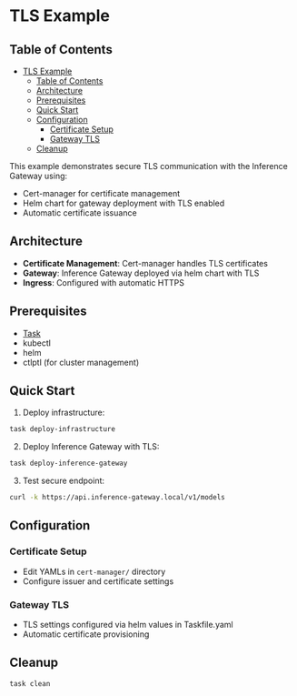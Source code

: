 # TLS Example

## Table of Contents

- [TLS Example](#tls-example)
  - [Table of Contents](#table-of-contents)
  - [Architecture](#architecture)
  - [Prerequisites](#prerequisites)
  - [Quick Start](#quick-start)
  - [Configuration](#configuration)
    - [Certificate Setup](#certificate-setup)
    - [Gateway TLS](#gateway-tls)
  - [Cleanup](#cleanup)

This example demonstrates secure TLS communication with the Inference Gateway using:

- Cert-manager for certificate management
- Helm chart for gateway deployment with TLS enabled
- Automatic certificate issuance

## Architecture

- **Certificate Management**: Cert-manager handles TLS certificates
- **Gateway**: Inference Gateway deployed via helm chart with TLS
- **Ingress**: Configured with automatic HTTPS

## Prerequisites

- [Task](https://taskfile.dev/installation/)
- kubectl
- helm
- ctlptl (for cluster management)

## Quick Start

1. Deploy infrastructure:

```bash
task deploy-infrastructure
```

2. Deploy Inference Gateway with TLS:

```bash
task deploy-inference-gateway
```

3. Test secure endpoint:

```bash
curl -k https://api.inference-gateway.local/v1/models
```

## Configuration

### Certificate Setup

- Edit YAMLs in `cert-manager/` directory
- Configure issuer and certificate settings

### Gateway TLS

- TLS settings configured via helm values in Taskfile.yaml
- Automatic certificate provisioning

## Cleanup

```bash
task clean
```
